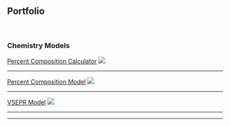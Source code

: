 Portfolio
---
<br>


### Chemistry Models 

[Percent Composition Calculator](https://github.com/JackHuhs/Percent-Composition-Python) 
<img src="images/dummy_thumbnail.jpg?raw=true"/>

---
[Percent Composition Model](https://github.com/JackHuhs/Percent-Composition-Model) 
<img src="images/dummy_thumbnail.jpg?raw=true"/>

---
[VSEPR Model](https://github.com/JackHuhs/VSEPR-Model) 
<img src="images/dummy_thumbnail.jpg?raw=true"/>

---




---
